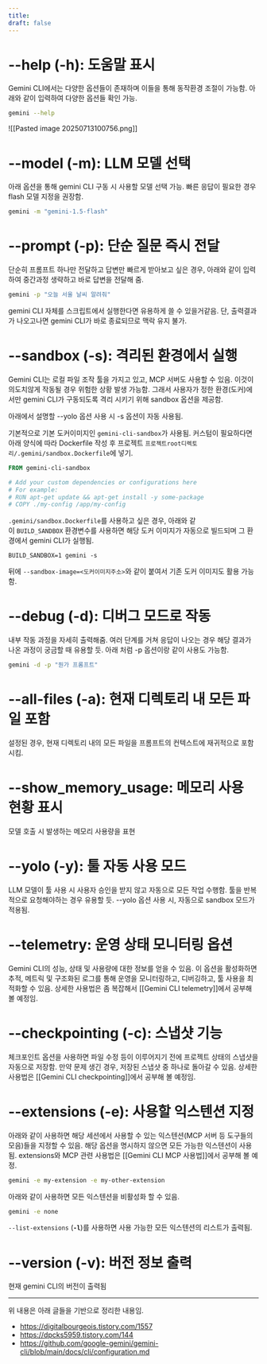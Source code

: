 ```yaml
---
title: 
draft: false
---
```

# --help (-h): 도움말 표시

Gemini CLI에서는 다양한 옵션들이 존재하며 이들을 통해 동작환경 조절이 가능함. 아래와 같이 입력하여 다양한 옵션들 확인 가능.

```bash
gemini --help
```

![[Pasted image 20250713100756.png]]

# --model (-m): LLM 모델 선택

아래 옵션을 통해 gemini CLI 구동 시 사용할 모델 선택 가능. 빠른 응답이 필요한 경우 flash 모델 지정을 권장함.

```bash
gemini -m "gemini-1.5-flash"
```

# --prompt (-p): 단순 질문 즉시 전달

단순히 프롬프트 하나만 전달하고 답변만 빠르게 받아보고 싶은 경우, 아래와 같이 입력하여 중간과정 생략하고 바로 답변을 전달해 줌.

```bash
gemini -p "오늘 서울 날씨 알려줘"
```

gemini CLI 자체를 스크립트에서 실행한다면 유용하게 쓸 수 있을거같음. 단, 출력결과가 나오고나면 gemini CLI가 바로 종료되므로 맥락 유지 불가.

# --sandbox (-s): 격리된 환경에서 실행

Gemini CLI는 로컬 파일 조작 툴을 가지고 있고, MCP 서버도 사용할 수 있음. 이것이 의도치않게 작동될 경우 위험한 상황 발생 가능함. 그래서 사용자가 정한 환경(도커)에서만 gemini CLI가 구동되도록 격리 시키기 위해 sandbox 옵션을 제공함.

아래에서 설명할 --yolo 옵션 사용 시 -s 옵션이 자동 사용됨.

기본적으로 기본 도커이미지인 `gemini-cli-sandbox`가 사용됨. 커스텀이 필요하다면 아래 양식에 따라 Dockerfile 작성 후 프로젝트 `프로젝트root디렉토리/.gemini/sandbox.Dockerfile`에 넣기.

```dockerfile
FROM gemini-cli-sandbox

# Add your custom dependencies or configurations here
# For example:
# RUN apt-get update && apt-get install -y some-package
# COPY ./my-config /app/my-config
```

`.gemini/sandbox.Dockerfile`를 사용하고 싶은 경우, 아래와 같이 `BUILD_SANDBOX` 환경변수를 사용하면 해당 도커 이미지가 자동으로 빌드되며 그 환경에서 gemini CLI가 실행됨.

```shell
BUILD_SANDBOX=1 gemini -s
```

뒤에 `--sandbox-image=<도커이미지주소>`와 같이 붙여서 기존 도커 이미지도 활용 가능함.

# --debug (-d): 디버그 모드로 작동

내부 작동 과정을 자세히 출력해줌. 여러 단계를 거쳐 응답이 나오는 경우 해당 결과가 나온 과정이 궁금할 때 유용할 듯. 아래 처럼 -p 옵션이랑 같이 사용도 가능함.

```bash
gemini -d -p "뭔가 프롬프트"
```

# --all-files (-a): 현재 디렉토리 내 모든 파일 포함

설정된 경우, 현재 디렉토리 내의 모든 파일을 프롬프트의 컨텍스트에 재귀적으로 포함시킴.

# --show_memory_usage: 메모리 사용 현황 표시

모델 호출 시 발생하는 메모리 사용량을 표현

# --yolo (-y): 툴 자동 사용 모드

LLM 모델이 툴 사용 시 사용자 승인을 받지 않고 자동으로 모든 작업 수행함. 툴을 반복적으로 요청해야하는 경우 유용할 듯. --yolo 옵션 사용 시, 자동으로 sandbox 모드가 적용됨.

# --telemetry: 운영 상태 모니터링 옵션

Gemini CLI의 성능, 상태 및 사용량에 대한 정보를 얻을 수 있음. 이 옵션을 활성화하면 추적, 메트릭 및 구조화된 로그를 통해 운영을 모니터링하고, 디버깅하고, 툴 사용을 최적화할 수 있음. 상세한 사용법은 좀 복잡해서 [[Gemini CLI telemetry]]에서 공부해 볼 예정임.

# --checkpointing (-c): 스냅샷 기능

체크포인트 옵션을 사용하면 파일 수정 등이 이루어지기 전에 프로젝트 상태의 스냅샷을 자동으로 저장함. 만약 문제 생긴 경우, 저장된 스냅샷 중 하나로 돌아갈 수 있음. 상세한 사용법은 [[Gemini CLI checkpointing]]에서 공부해 볼 예정임.

# --extensions (-e): 사용할 익스텐션 지정

아래와 같이 사용하면 해당 세션에서 사용할 수 있는 익스텐션(MCP 서버 등 도구들의 모음)들을 지정할 수 있음. 해당 옵션을 명시하지 않으면 모든 가능한 익스텐션이 사용됨. extensions와 MCP 관련 사용법은 [[Gemini CLI MCP 사용법]]에서 공부해 볼 예정.

```bash
gemini -e my-extension -e my-other-extension
```

아래와 같이 사용하면 모든 익스텐션을 비활성화 할 수 있음.

```bash
gemini -e none
```

`--list-extensions` (**`-l`**)를 사용하면 사용 가능한 모든 익스텐션의 리스트가 출력됨.

# --version (-v): 버전 정보 출력

현재 gemini CLI의 버전이 출력됨

---

위 내용은 아래 글들을 기반으로 정리한 내용임.
- https://digitalbourgeois.tistory.com/1557
- https://dpcks5959.tistory.com/144
- https://github.com/google-gemini/gemini-cli/blob/main/docs/cli/configuration.md